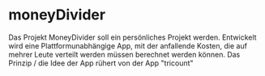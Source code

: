 # moneyDivider

Das Projekt MoneyDivider soll ein persönliches Projekt werden. 
Entwickelt wird eine Plattformunabhängige App, mit der anfallende Kosten, die auf mehrer Leute verteilt werden müssen berechnet werden können.
Das Prinzip / die Idee der App rühert von der App "tricount"

